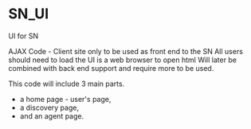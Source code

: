 SN_UI
=====

UI for SN

AJAX Code - Client site only to be used as front end to the SN
All users should need to load the UI is a web browser to open html 
Will later be combined with back end support and require more to be used.

This code will include 3 main parts. 

- a home page - user's page,
- a discovery page, 
- and an agent page. 
